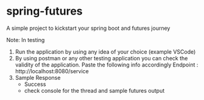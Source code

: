 # spring-futures
A simple project to kickstart your spring boot and futures journey

Note: In testing
1. Run the application by using any idea of your choice (example VSCode)
2. By using postman or any other testing application you can check the validity of the application. Paste the following info accordingly
   Endpoint :
     http://localhost:8080/service
4. Sample Response
   - Success
   - check console for the thread and sample futures output
